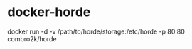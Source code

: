 docker-horde
============

docker run -d -v /path/to/horde/storage:/etc/horde -p 80:80 combro2k/horde